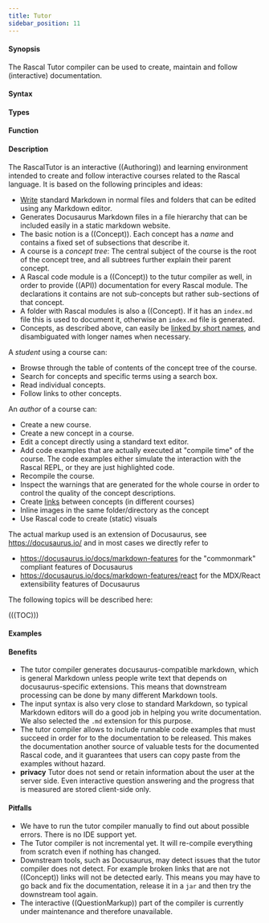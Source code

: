 ```yaml
---
title: Tutor
sidebar_position: 11
---
```


#### Synopsis

The Rascal Tutor compiler can be used to create, maintain and follow (interactive) documentation.

#### Syntax

#### Types

#### Function

#### Description

The RascalTutor is an interactive ((Authoring)) and learning environment intended to create and follow interactive courses related to the Rascal language.
It is based on the following principles and ideas:

* [Write]((Authoring)) standard Markdown in normal files and folders that can be edited using any Markdown editor.
* Generates Docusaurus Markdown files in a file hierarchy that can be included easily in a static markdown website.
* The basic notion is a ((Concept)). Each concept has a _name_ and contains a fixed set of subsections that describe it.
* A course is a _concept tree_:
  The central subject of the course is the root of the concept tree, and all subtrees further explain their parent concept.
* A Rascal code module is a ((Concept)) to the tutur compiler as well, in order to provide ((API)) documentation for every Rascal module. The declarations it contains are not sub-concepts but rather sub-sections of that concept.
* A folder with Rascal modules is also a ((Concept). If it has an `index.md` file this is used to document it, otherwise an `index.md` file is generated.
* Concepts, as described above, can easily be [linked by short names]((LinkingConcepts)), and disambiguated with longer names when necessary.

A _student_ using a course can:

* Browse through the table of contents of the concept tree of the course.
* Search for concepts and specific terms using a search box.
* Read individual concepts.
* Follow links to other concepts.

An _author_ of a course can:

* Create a new course.
* Create a new concept in a course.
* Edit a concept directly using a standard text editor.
* Add code examples that are actually executed at "compile time" of the course. The code examples either simulate the interaction with the Rascal REPL, or they are just highlighted code.
* Recompile the course.
* Inspect the warnings that are generated for the whole course in order to 
  control the quality of the concept descriptions.
* Create [links]((LinkingConcepts)) between concepts (in different courses)
* Inline images in the same folder/directory as the concept
* Use Rascal code to create (static) visuals

The actual markup used is an extension of Docusaurus, see https://docusaurus.io/ and
in most cases we directly refer to 

* https://docusaurus.io/docs/markdown-features for the "commonmark" compliant features of Docusaurus
* https://docusaurus.io/docs/markdown-features/react for the MDX/React extensibility features of Docusaurus

The following topics will be described here:

(((TOC)))

#### Examples

#### Benefits

* The tutor compiler generates docusaurus-compatible markdown, which is general Markdown unless people write text that depends on docusaurus-specific extensions. This means that downstream processing can be done by many different Markdown tools.
* The input syntax is also very close to standard Markdown, so typical Markdown editors will do a good job in helping you write documentation. We also selected the `.md` extension for this purpose.
* The tutor compiler allows to include runnable code examples that must succeed in order for to the documentation to be released. This makes the documentation another source of valuable tests for the documented Rascal code, and it guarantees that users can copy paste from the examples without hazard.
* **privacy** Tutor does not send or retain information about the user at the server side. Even interactive question answering and the progress that is measured are stored client-side only.

#### Pitfalls

* We have to run the tutor compiler manually to find out about possible errors. There is no IDE support yet.
* The Tutor compiler is not incremental yet. It will re-compile everything from scratch even if nothing has changed.
* Downstream tools, such as Docusaurus, may detect issues that the tutor compiler does not detect. For example broken links that are not ((Concept)) links will not be detected early. This means you may have to go back and fix the documentation, release it in a `jar` and then try the downstream tool again.
* The interactive ((QuestionMarkup)) part of the compiler is currently under maintenance and therefore unavailable.